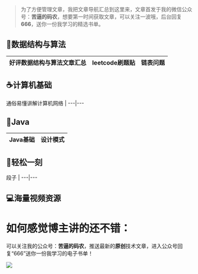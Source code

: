 > 为了方便管理文章，我把文章导航汇总到这里来，文章首发于我的微信公众号：**苦逼的码农**，想要第一时间获取文章，可以关注一波哦，后台回复**666**，送你一份我学习的精选书单。

## :tophat:数据结构与算法 ##


好评数据结构与算法文章汇总 | leetcode刷题贴 | 链表问题
---|---|---




## :coffee:计算机基础 ##


通俗易懂讲解计算机网络 | 
---|---


## :page_facing_up:Java ##


Java基础 | 设计模式
---|---


## :christmas_tree:轻松一刻 ##


段子 | 
---|---

## :computer:海量视频资源 ##




# 如何感觉博主讲的还不错： #

可以关注我的公众号：**苦逼的码农**，推送最新的**原创**技术文章，进入公众号回复“666”送你一份我学习的电子书单！

![](http://pizj3hugp.bkt.clouddn.com/FkNF5tILTvuHKy9hnfcXA8yBNTBn)














